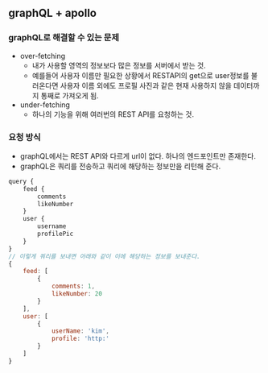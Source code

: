 ## graphQL + apollo

### graphQL로 해결할 수 있는 문제
- over-fetching
  - 내가 사용할 영역의 정보보다 많은 정보를 서버에서 받는 것.
  - 예를들어 사용자 이름만 필요한 상황에서 RESTAPI의 get으로 user정보를 불러온다면 사용자 이름 외에도 프로필 사진과 같은 현재 사용하지 않을 데이터까지 통째로 가져오게 됨.
- under-fetching
  - 하나의 기능을 위해 여러번의 REST API를 요청하는 것.


### 요청 방식
- graphQL에서는 REST API와 다르게 url이 없다. 하나의 엔드포인트만 존재한다.
- graphQL은 쿼리를 전송하고 쿼리에 해당하는 정보만을 리턴해 준다.
```js
query {
    feed {
        comments
        likeNumber
    }
    user {
        username
        profilePic
    }
}
// 이렇게 쿼리를 보내면 아래와 같이 이에 해당하는 정보를 보내준다.
{
    feed: [
        {
            comments: 1,
            likeNumber: 20
        }
    ],
    user: [
        {
            userName: 'kim',
            profile: 'http:'
        }
    ]
}
```